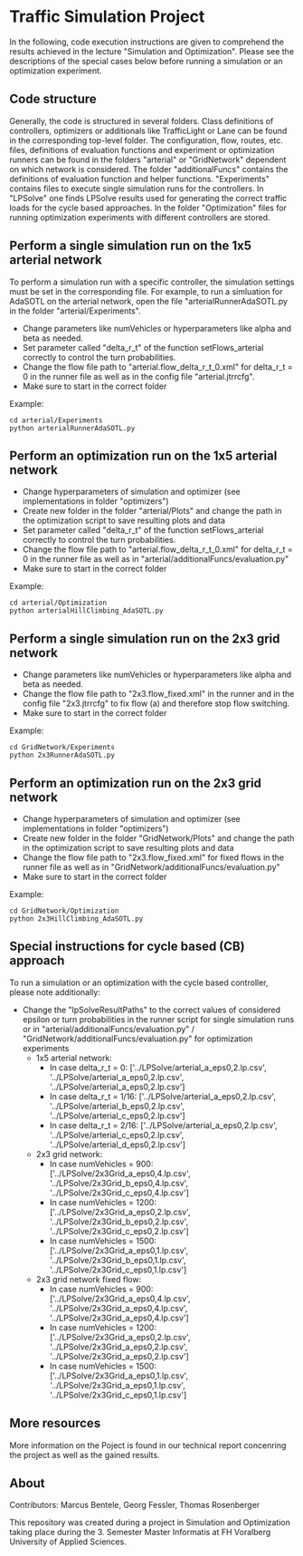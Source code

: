 # Traffic Simulation Project
In the following, code execution instructions are given to comprehend the results achieved in the lecture "Simulation and Optimization". Please see the descriptions of the special cases below before running a simulation or an optimization experiment.

## Code structure
Generally, the code is structured in several folders. Class definitions of controllers, optimizers or additionals like TrafficLight or Lane can be found in the corresponding top-level folder. The configuration, flow, routes, etc. files, definitions of evaluation functions and experiment or optimization runners can be found in the folders "arterial" or "GridNetwork" dependent on which network is considered. The folder "additionalFuncs" contains the definitions of evaluation function and helper functions. "Experiments" contains files to execute single simulation runs for the controllers. In "LPSolve" one finds LPSolve results used for generating the correct traffic loads for the cycle based approaches. In the folder "Optimization" files for running optimization experiments with different controllers are stored. 

## Perform a single simulation run on the 1x5 arterial network
To perform a simulation run with a specific controller, the simulation settings must be set in the corresponding file. For example, to run a simluation for AdaSOTL on the arterial network, open the file "arterialRunnerAdaSOTL.py in the folder "arterial/Experiments". 
* Change parameters like numVehicles or hyperparameters like alpha and beta as needed. 
* Set parameter called "delta_r_t" of the function setFlows_arterial correctly to control the turn probabilities. 
* Change the flow file path to "arterial.flow_delta_r_t_0.xml" for delta_r_t = 0 in the runner file as well as in the config file "arterial.jtrrcfg".
* Make sure to start in the correct folder

Example:
```
cd arterial/Experiments
python arterialRunnerAdaSOTL.py
```

## Perform an optimization run on the 1x5 arterial network
* Change hyperparameters of simulation and optimizer (see implementations in folder "optimizers")
* Create new folder in the folder "arterial/Plots" and change the path in the optimization script to save resulting plots and data
* Set parameter called "delta_r_t" of the function setFlows_arterial correctly to control the turn probabilities. 
* Change the flow file path to "arterial.flow_delta_r_t_0.xml" for delta_r_t = 0 in the runner file as well as in "arterial/additionalFuncs/evaluation.py"
* Make sure to start in the correct folder

Example:
```
cd arterial/Optimization
python arterialHillClimbing_AdaSOTL.py
```

## Perform a single simulation run on the 2x3 grid network
* Change parameters like numVehicles or hyperparameters like alpha and beta as needed. 
* Change the flow file path to "2x3.flow_fixed.xml" in the runner and in the config file "2x3.jtrrcfg" to fix flow (a) and therefore stop flow switching.
* Make sure to start in the correct folder

Example:
```
cd GridNetwork/Experiments
python 2x3RunnerAdaSOTL.py
```

## Perform an optimization run on the 2x3 grid network
* Change hyperparameters of simulation and optimizer (see implementations in folder "optimizers")
* Create new folder in the folder "GridNetwork/Plots" and change the path in the optimization script to save resulting plots and data
* Change the flow file path to "2x3.flow_fixed.xml" for fixed flows in the runner file as well as in "GridNetwork/additionalFuncs/evaluation.py"
* Make sure to start in the correct folder

Example:
```
cd GridNetwork/Optimization
python 2x3HillClimbing_AdaSOTL.py
```

## Special instructions for cycle based (CB) approach
To run a simulation or an optimization with the cycle based controller, please note additionally:
* Change the "lpSolveResultPaths" to the correct values of considered epsilon or turn probabilities in the runner script for single simulation runs or in "arterial/additionalFuncs/evaluation.py" / "GridNetwork/additionalFuncs/evaluation.py" for optimization experiments
  * 1x5 arterial network:
    * In case delta_r_t = 0: ['../LPSolve/arterial_a_eps0,2.lp.csv', '../LPSolve/arterial_a_eps0,2.lp.csv', '../LPSolve/arterial_a_eps0,2.lp.csv']
    * In case delta_r_t = 1/16: ['../LPSolve/arterial_a_eps0,2.lp.csv', '../LPSolve/arterial_b_eps0,2.lp.csv', '../LPSolve/arterial_c_eps0,2.lp.csv']
    * In case delta_r_t = 2/16: ['../LPSolve/arterial_a_eps0,2.lp.csv', '../LPSolve/arterial_c_eps0,2.lp.csv', '../LPSolve/arterial_d_eps0,2.lp.csv']
  * 2x3 grid network:
    * In case numVehicles = 900: ['../LPSolve/2x3Grid_a_eps0,4.lp.csv', '../LPSolve/2x3Grid_b_eps0,4.lp.csv', '../LPSolve/2x3Grid_c_eps0,4.lp.csv']
    * In case numVehicles = 1200: ['../LPSolve/2x3Grid_a_eps0,2.lp.csv', '../LPSolve/2x3Grid_b_eps0,2.lp.csv', '../LPSolve/2x3Grid_c_eps0,2.lp.csv']
    * In case numVehicles = 1500: ['../LPSolve/2x3Grid_a_eps0,1.lp.csv', '../LPSolve/2x3Grid_b_eps0,1.lp.csv', '../LPSolve/2x3Grid_c_eps0,1.lp.csv']
  * 2x3 grid network fixed flow:
    * In case numVehicles = 900: ['../LPSolve/2x3Grid_a_eps0,4.lp.csv', '../LPSolve/2x3Grid_a_eps0,4.lp.csv', '../LPSolve/2x3Grid_a_eps0,4.lp.csv']
    * In case numVehicles = 1200: ['../LPSolve/2x3Grid_a_eps0,2.lp.csv', '../LPSolve/2x3Grid_a_eps0,2.lp.csv', '../LPSolve/2x3Grid_a_eps0,2.lp.csv']
    * In case numVehicles = 1500: ['../LPSolve/2x3Grid_a_eps0,1.lp.csv', '../LPSolve/2x3Grid_a_eps0,1.lp.csv', '../LPSolve/2x3Grid_c_eps0,1.lp.csv']

## More resources
More information on the Poject is found in our technical report concenring the project as well as the gained results.

## About
Contributors: Marcus Bentele, Georg Fessler, Thomas Rosenberger

This repository was created during a project in Simulation and Optimization taking place during the 3. Semester Master Informatis at FH Voralberg University of Applied Sciences.